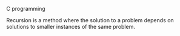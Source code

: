 C programming

Recursion is a method where the solution to a problem depends on solutions to smaller instances of the same problem.
